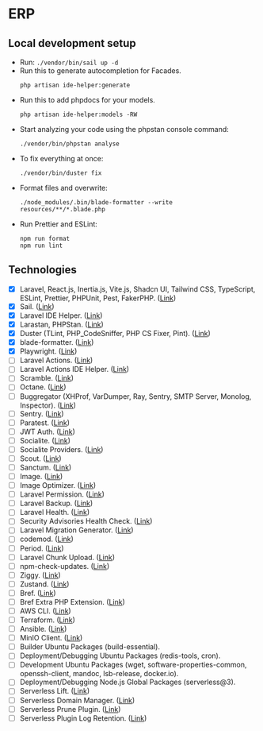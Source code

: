# ERP
## Local development setup
- Run: `./vendor/bin/sail up -d`
- Run this to generate autocompletion for Facades.
    ```
    php artisan ide-helper:generate
    ```
- Run this to add phpdocs for your models.
    ```
    php artisan ide-helper:models -RW
    ```
- Start analyzing your code using the phpstan console command:
    ```
    ./vendor/bin/phpstan analyse
    ```
- To fix everything at once:
    ```
    ./vendor/bin/duster fix
    ```
- Format files and overwrite:
    ```
    ./node_modules/.bin/blade-formatter --write resources/**/*.blade.php
    ```
- Run Prettier and ESLint:
    ```
    npm run format
    npm run lint
    ```
## Technologies
- [x] Laravel, React.js, Inertia.js, Vite.js, Shadcn UI, Tailwind CSS, TypeScript, ESLint, Prettier, PHPUnit, Pest, FakerPHP. ([Link](https://ui.shadcn.com/docs/installation/laravel))
- [x] Sail. ([Link](https://laravel.com/docs/12.x/sail))
- [x] Laravel IDE Helper. ([Link](https://github.com/barryvdh/laravel-ide-helper))
- [x] Larastan, PHPStan. ([Link](https://github.com/larastan/larastan))
- [x] Duster (TLint, PHP_CodeSniffer, PHP CS Fixer, Pint). ([Link](https://github.com/tighten/duster))
- [x] blade-formatter. ([Link](https://github.com/shufo/blade-formatter))
- [x] Playwright. ([Link](https://playwright.dev/docs/intro))
- [ ] Laravel Actions. ([Link](https://github.com/lorisleiva/laravel-actions))
- [ ] Laravel Actions IDE Helper. ([Link](https://github.com/Wulfheart/laravel-actions-ide-helper))
- [ ] Scramble. ([Link](https://github.com/dedoc/scramble))
- [ ] Octane. ([Link](https://laravel.com/docs/12.x/octane))
- [ ] Buggregator (XHProf, VarDumper, Ray, Sentry, SMTP Server, Monolog, Inspector). ([Link](https://docs.buggregator.dev/))
- [ ] Sentry. ([Link](https://docs.sentry.io/platforms/php/guides/laravel/))
- [ ] Paratest. ([Link](https://github.com/paratestphp/paratest))
- [ ] JWT Auth. ([Link](https://github.com/tymondesigns/jwt-auth))
- [ ] Socialite. ([Link](https://laravel.com/docs/12.x/socialite))
- [ ] Socialite Providers. ([Link](https://socialiteproviders.com/usage/))
- [ ] Scout. ([Link](https://laravel.com/docs/12.x/scout))
- [ ] Sanctum. ([Link](https://laravel.com/docs/12.x/sanctum))
- [ ] Image. ([Link](https://github.com/spatie/image))
- [ ] Image Optimizer. ([Link](https://github.com/spatie/image-optimizer))
- [ ] Laravel Permission. ([Link](https://github.com/spatie/laravel-permission))
- [ ] Laravel Backup. ([Link](https://github.com/spatie/laravel-backup))
- [ ] Laravel Health. ([Link](https://github.com/spatie/laravel-health))
- [ ] Security Advisories Health Check. ([Link](https://github.com/spatie/security-advisories-health-check))
- [ ] Laravel Migration Generator. ([Link](https://github.com/kitloong/laravel-migrations-generator))
- [ ] codemod. ([Link](https://docs.codemod.com/guides/migrations/react-18-19))
- [ ] Period. ([Link](https://github.com/spatie/period))
- [ ] Laravel Chunk Upload. ([Link](https://github.com/pionl/laravel-chunk-upload))
- [ ] npm-check-updates. ([Link](https://github.com/raineorshine/npm-check-updates))
- [ ] Ziggy. ([Link](https://github.com/tighten/ziggy))
- [ ] Zustand. ([Link](https://github.com/pmndrs/zustand))
- [ ] Bref. ([Link](https://bref.sh/docs/laravel/getting-started))
- [ ] Bref Extra PHP Extension. ([Link](https://github.com/brefphp/extra-php-extensions))
- [ ] AWS CLI. ([Link](https://github.com/aws/aws-cli))
- [ ] Terraform. ([Link](https://developer.hashicorp.com/terraform/tutorials/aws-get-started/install-cli))
- [ ] Ansible. ([Link](https://docs.ansible.com/ansible/latest/installation_guide/installation_distros.html#installing-ansible-on-ubuntu))
- [ ] MinIO Client. ([Link](https://github.com/minio/mc))
- [ ] Builder Ubuntu Packages (build-essential).
- [ ] Deployment/Debugging Ubuntu Packages (redis-tools, cron).
- [ ] Development Ubuntu Packages (wget, software-properties-common, openssh-client, mandoc, lsb-release, docker.io).
- [ ] Deployment/Debugging Node.js Global Packages (serverless@3).
- [ ] Serverless Lift. ([Link](https://www.serverless.com/plugins/serverless-lift))
- [ ] Serverless Domain Manager. ([Link](https://www.serverless.com/plugins/serverless-domain-manager))
- [ ] Serverless Prune Plugin. ([Link](https://www.serverless.com/plugins/serverless-prune-plugin))
- [ ] Serverless Plugin Log Retention. ([Link](https://www.serverless.com/plugins/serverless-plugin-log-retention))
